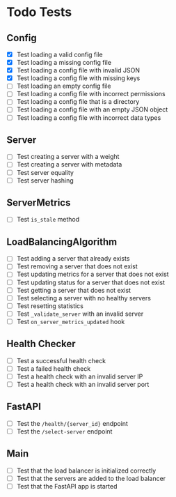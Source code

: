 # Todo Tests

## Config
- [x] Test loading a valid config file
- [x] Test loading a missing config file
- [x] Test loading a config file with invalid JSON
- [x] Test loading a config file with missing keys
- [ ] Test loading an empty config file
- [ ] Test loading a config file with incorrect permissions
- [ ] Test loading a config file that is a directory
- [ ] Test loading a config file with an empty JSON object
- [ ] Test loading a config file with incorrect data types

## Server
- [ ] Test creating a server with a weight
- [ ] Test creating a server with metadata
- [ ] Test server equality
- [ ] Test server hashing

## ServerMetrics
- [ ] Test `is_stale` method

## LoadBalancingAlgorithm
- [ ] Test adding a server that already exists
- [ ] Test removing a server that does not exist
- [ ] Test updating metrics for a server that does not exist
- [ ] Test updating status for a server that does not exist
- [ ] Test getting a server that does not exist
- [ ] Test selecting a server with no healthy servers
- [ ] Test resetting statistics
- [ ] Test `_validate_server` with an invalid server
- [ ] Test `on_server_metrics_updated` hook

## Health Checker
- [ ] Test a successful health check
- [ ] Test a failed health check
- [ ] Test a health check with an invalid server IP
- [ ] Test a health check with an invalid server port

## FastAPI
- [ ] Test the `/health/{server_id}` endpoint
- [ ] Test the `/select-server` endpoint

## Main
- [ ] Test that the load balancer is initialized correctly
- [ ] Test that the servers are added to the load balancer
- [ ] Test that the FastAPI app is started
